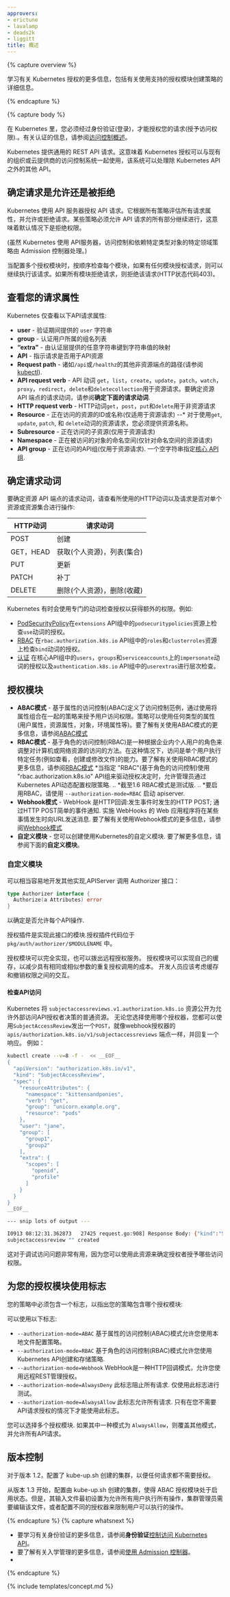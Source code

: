 ```yaml
---
approvers:
- erictune
- lavalamp
- deads2k
- liggitt
title: 概述
---
```


{% capture overview %}

学习有关 Kubernetes 授权的更多信息，包括有关使用支持的授权模块创建策略的详细信息。

{% endcapture %}

{% capture body %}

在 Kubernetes 里，您必须经过身份验证(登录)，才能授权您的请求(授予访问权限).。有关认证的信息，请参阅[访问控制概述](/docs/admin/access-the-api/)。

Kubernetes 提供通用的 REST API 请求。这意味着 Kubernetes 授权可以与现有的组织或云提供商的访问控制系统一起使用，该系统可以处理除 Kubernetes API 之外的其他 API。

## 确定请求是允许还是被拒绝
Kubernetes 使用 API​​ 服务器授权 API 请求。它根据所有策略评估所有请求属性，并允许或拒绝请求。某些策略必须允许 API 请求的所有部分继续进行，这意味着默认情况下是拒绝权限。

(虽然 Kubernetes 使用 API ​​服务器，访问控制和依赖特定类型对象的特定领域策略由 Admission 控制器处理。)

当配置多个授权模块时，按顺序检查每个模块，如果有任何模块授权请求，则可以继续执行该请求。如果所有模块拒绝请求，则拒绝该请求(HTTP状态代码403)。

## 查看您的请求属性

Kubernetes 仅查看以下API请求属性:

* **user**  - 验证期间提供的 `user` 字符串
* **group**  - 认证用户所属的组名列表
* **“extra"**  - 由认证层提供的任意字符串键到字符串值的映射
* **API**  - 指示请求是否用于API资源
* **Request path**  - 诸如`/api`或`/healthz`的其他非资源端点的路径(请参阅[kubectl](#kubectl)).
* **API request verb**  -  API 动词 `get`，`list`，`create`，`update`，`patch`，`watch`，`proxy`，`redirect`，`delete`和`deletecollection`用于资源请求。要确定资源 API 端点的请求动词，请参阅**确定下面的请求动词**.
* **HTTP request verb**  -  HTTP动词`get`，`post`，`put`和`delete`用于非资源请求
* **Resource**  - 正在访问的资源的ID或名称(仅适用于资源请求)
 --* 对于使用`get`, `update`, `patch`, 和 `delete`动词的资源请求，您必须提供资源名称。
* **Subresource**  - 正在访问的子资源(仅用于资源请求)
* **Namespace**  - 正在被访问的对象的命名空间(仅针对命名空间的资源请求)
* **API group**  - 正在访问的API组(仅用于资源请求). 一个空字符串指定[核心 API 组](/docs/api/).

## 确定请求动词

要确定资源 API 端点的请求动词，请查看所使用的HTTP动词以及请求是否对单个资源或资源集合进行操作:

HTTP动词| 请求动词
---------- | ---------------
POST | 创建
GET，HEAD | 获取(个人资源)，列表(集合)
PUT | 更新
PATCH | 补丁
DELETE| 删除(个人资源)，删除(收藏)

Kubernetes 有时会使用专门的动词检查授权以获得额外的权限。例如:

* [PodSecurityPolicy](/docs/concepts/policy/pod-security-policy/)在`extensions` API组中的`podsecuritypolicies`资源上检查`use`动词的授权。
* [RBAC](/docs/admin/authorization/rbac/#privilege-escalation-prevention-and-bootstrapping) 在`rbac.authorization.k8s.io` API组中的`roles`和`clusterroles`资源上检查`bind`动词的授权。
* [认证](/docs/admin/authentication/) 在核心API组中的`users`，`groups`和`serviceaccounts`上的`impersonate`动词的授权以及`authentication.k8s.io` API组中的`userextras`进行层次检查。

## 授权模块
* **ABAC模式**  - 基于属性的访问控制(ABAC)定义了访问控制范例，通过使用将属性组合在一起的策略来授予用户访问权限。策略可以使用任何类型的属性(用户属性，资源属性，对象，环境属性等)。要了解有关使用ABAC模式的更多信息，请参阅[ABAC模式](/docs/admin/authorization/abac/)
* **RBAC模式**  - 基于角色的访问控制(RBAC)是一种根据企业内个人用户的角色来调整对计算机或网络资源的访问的方法。在这种情况下，访问是单个用户执行特定任务(例如查看，创建或修改文件)的能力。要了解有关使用RBAC模式的更多信息，请参阅[RBAC模式](/docs/admin/authorization/rbac/)
*当指定 "RBAC"(基于角色的访问控制)使用 "rbac.authorization.k8s.io" API组来驱动授权决定时，允许管理员通过Kubernetes API动态配置权限策略.
.. *截至1.6 RBAC模式是测试版.
.. *要启用RBAC，请使用 `--authorization-mode=RBAC` 启动 apiserver.
* **Webhook模式**  -  WebHook 是HTTP回调:发生事件时发生的HTTP POST; 通过HTTP POST简单的事件通知. 实施 WebHooks 的 Web 应用程序将在某些事情发生时向URL发送消息. 要了解有关使用Webhook模式的更多信息，请参阅[Webhook模式](/docs/admin/authorization/webhook/)
* **自定义模块**  - 您可以创建使用Kubernetes的自定义模块. 要了解更多信息，请参阅下面的**自定义模块**。

### 自定义模块
可以相当容易地开发其他实现,APIServer 调用 Authorizer 接口：

```go
type Authorizer interface {
  Authorize(a Attributes) error
}
```

以确定是否允许每个API操作.

授权插件是实现此接口的模块.授权插件代码位于 `pkg/auth/authorizer/$MODULENAME` 中。

授权模块可以完全实现，也可以拨出远程授权服务。 授权模块可以实现自己的缓存，以减少具有相同或相似参数的重复授权调用的成本。 开发人员应该考虑缓存和撤销权限之间的交互。

#### 检查API访问

Kubernetes 将 `subjectaccessreviews.v1.authorization.k8s.io`  资源公开为允许外部访问API授权者决策的普通资源。 无论您选择使用哪个授权器，您都可以使用`SubjectAccessReview`发出一个`POST`，就像webhook授权器的`apis/authorization.k8s.io/v1/subjectaccessreviews` 端点一样，并回复一个响应。 例如：


```bash
kubectl create --v=8 -f -  << __EOF__
{
  "apiVersion": "authorization.k8s.io/v1",
  "kind": "SubjectAccessReview",
  "spec": {
    "resourceAttributes": {
      "namespace": "kittensandponies",
      "verb": "get",
      "group": "unicorn.example.org",
      "resource": "pods"
    },
    "user": "jane",
    "group": [
      "group1",
      "group2"
    ],
    "extra": {
      "scopes": [
        "openid",
        "profile"
      ]
    }
  }
}
__EOF__

--- snip lots of output ---

I0913 08:12:31.362873   27425 request.go:908] Response Body: {"kind":"SubjectAccessReview","apiVersion":"authorization.k8s.io/v1","metadata":{"creationTimestamp":null},"spec":{"resourceAttributes":{"namespace":"kittensandponies","verb":"GET","group":"unicorn.example.org","resource":"pods"},"user":"jane","group":["group1","group2"],"extra":{"scopes":["openid","profile"]}},"status":{"allowed":true}}
subjectaccessreview "" created
```

这对于调试访问问题非常有用，因为您可以使用此资源来确定授权者授予哪些访问权限。

## 为您的授权模块使用标志

您的策略中必须包含一个标志，以指出您的策略包含哪个授权模块:

可以使用以下标志:
 - `--authorization-mode=ABAC` 基于属性的访问控制(ABAC)模式允许您使用本地文件配置策略。
 - `--authorization-mode=RBAC` 基于角色的访问控制(RBAC)模式允许您使用Kubernetes API创建和存储策略.
 - `--authorization-mode=Webhook` WebHook是一种HTTP回调模式，允许您使用远程REST管理授权。
 - `--authorization-mode=AlwaysDeny` 此标志阻止所有请求. 仅使用此标志进行测试。
 - `--authorization-mode=AlwaysAllow` 此标志允许所有请求. 只有在您不需要API请求授权的情况下才能使用此标志。

您可以选择多个授权模块. 如果其中一种模式为 `AlwaysAllow`，则覆盖其他模式，并允许所有API请求。

## 版本控制

对于版本 1.2，配置了 kube-up.sh 创建的集群，以便任何请求都不需要授权。

从版本 1.3 开始，配置由 kube-up.sh 创建的集群，使得 ABAC 授权模块处于启用状态。但是，其输入文件最初设置为允许所有用户执行所有操作，集群管理员需要编辑该文件，或者配置不同的授权器来限制用户可以执行的操作。

{% endcapture %}
{% capture whatsnext %}

* 要学习有关身份验证的更多信息，请参阅**身份验证**[控制访问 Kubernetes API](docs/admin/access-the-api/)。
* 要了解有关入学管理的更多信息，请参阅[使用 Admission 控制器](docs/admin/admission-controllers/)。
*
{% endcapture %}

{% include templates/concept.md %}

